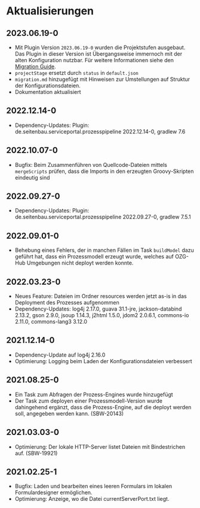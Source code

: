 # Aktualisierungen

## 2023.06.19-0
- Mit Plugin Version `2023.06.19-0` wurden die Projektstufen ausgebaut. Das Plugin in dieser Version
ist Übergangsweise immernoch mit der alten Konfiguration nutzbar. 
Für weitere Informationen siehe den [Migration Guide](migration.md).
- `projectStage` ersetzt durch `status` in `default.json`
- `migration.md` hinzugefügt mit Hinweisen zur Umstellungen auf Struktur der Konfigurationsdateien.
- Dokumentation aktualisiert

## 2022.12.14-0
- Dependency-Updates: Plugin: de.seitenbau.serviceportal.prozesspipeline 2022.12.14-0, gradlew 7.6

## 2022.10.07-0
- Bugfix: Beim Zusammenführen von Quellcode-Dateien mittels `mergeScripts` prüfen, dass die Imports
  in den erzeugten Groovy-Skripten eindeutig sind

## 2022.09.27-0
- Dependency-Updates: Plugin: de.seitenbau.serviceportal.prozesspipeline 2022.09.27-0, gradlew 7.5.1

## 2022.09.01-0
- Behebung eines Fehlers, der in manchen Fällen im Task `buildModel` dazu geführt hat, dass ein 
Prozessmodell erzeugt wurde, welches auf OZG-Hub Umgebungen nicht deployt werden konnte.

## 2022.03.23-0
- Neues Feature: Dateien im Ordner resources werden jetzt as-is in das Deployment
  des Prozesses aufgenommen
- Dependency-Updates: log4j 2.17.0, guava 31.1-jre, jackson-databind 2.13.2, 
  gson 2.9.0, jsoup 1.14.3, j2html 1.5.0, jdom2 2.0.6.1, commons-io 2.11.0,
  commons-lang3 3.12.0
  
## 2021.12.14-0
- Dependency-Update auf log4j 2.16.0
- Optimierung: Logging beim Laden der Konfigurationsdateien verbessert

## 2021.08.25-0
- Ein Task zum Abfragen der Prozess-Engines wurde hinzugefügt
- Der Task zum deployen einer Prozessmodell-Version wurde dahingehend ergänzt, dass die
  Prozess-Engine, auf die deployt werden soll, angegeben werden kann. (SBW-20143)

## 2021.03.03-0
- Optimierung: Der lokale HTTP-Server listet Dateien mit Bindestrichen auf. (SBW-19921)

## 2021.02.25-1
- Bugfix: Laden und bearbeiten eines leeren Formulars im lokalen Formulardesigner ermöglichen.
- Optimierung: Anzeige, wo die Datei currentServerPort.txt liegt.
